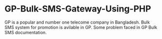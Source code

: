 # GP-Bulk-SMS-Gateway-Using-PHP
GP is a popular and number one telecome company in Bangladesh. Bulk SMS system for promotion is avilable in GP. Some problem faced in GP Bulk SMS documentation.   
